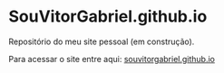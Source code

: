 # SouVitorGabriel.github.io
Repositório do meu site pessoal (em construção).

Para acessar o site entre aqui: [souvitorgabriel.github.io](https://souvitorgabriel.github.io/)
